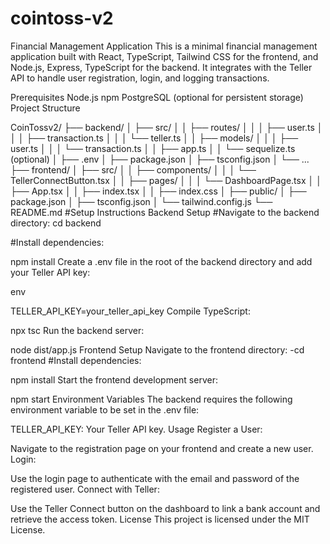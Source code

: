 # cointoss-v2

Financial Management Application
This is a minimal financial management application built with React, TypeScript, Tailwind CSS for the frontend, and Node.js, Express, TypeScript for the backend. It integrates with the Teller API to handle user registration, login, and logging transactions.

Prerequisites
Node.js
npm
PostgreSQL (optional for persistent storage)
Project Structure

CoinTossv2/
├── backend/
│   ├── src/
│   │   ├── routes/
│   │   │   ├── user.ts
│   │   │   ├── transaction.ts
│   │   │   └── teller.ts
│   │   ├── models/
│   │   │   ├── user.ts
│   │   │   └── transaction.ts
│   │   ├── app.ts
│   │   └── sequelize.ts (optional)
│   ├── .env
│   ├── package.json
│   ├── tsconfig.json
│   └── ...
├── frontend/
│   ├── src/
│   │   ├── components/
│   │   │   └── TellerConnectButton.tsx
│   │   ├── pages/
│   │   │   └── DashboardPage.tsx
│   │   ├── App.tsx
│   │   ├── index.tsx
│   │   ├── index.css
│   ├── public/
│   ├── package.json
│   ├── tsconfig.json
│   └── tailwind.config.js
└── README.md
#Setup Instructions
Backend Setup
#Navigate to the backend directory:
cd backend

#Install dependencies:

npm install
Create a .env file in the root of the backend directory and add your Teller API key:

env

TELLER_API_KEY=your_teller_api_key
Compile TypeScript:

npx tsc
Run the backend server:


node dist/app.js
Frontend Setup
Navigate to the frontend directory:
-cd frontend
#Install dependencies:

npm install
Start the frontend development server:

npm start
Environment Variables
The backend requires the following environment variable to be set in the .env file:

TELLER_API_KEY: Your Teller API key.
Usage
Register a User:

Navigate to the registration page on your frontend and create a new user.
Login:

Use the login page to authenticate with the email and password of the registered user.
Connect with Teller:

Use the Teller Connect button on the dashboard to link a bank account and retrieve the access token.
License
This project is licensed under the MIT License.
